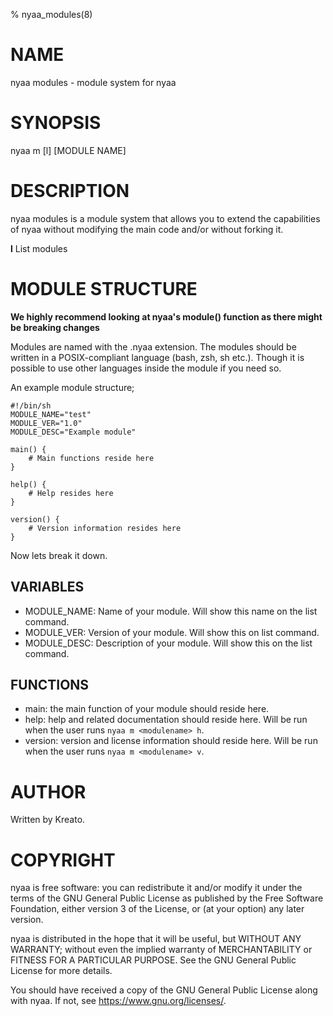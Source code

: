 % nyaa_modules(8)

# NAME
nyaa modules - module system for nyaa

# SYNOPSIS
nyaa m [l] [MODULE NAME]

# DESCRIPTION
nyaa modules is a module system that allows you to extend the capabilities of nyaa without modifying the main code and/or without forking it.

**l**
    List modules

# MODULE STRUCTURE
**We highly recommend looking at nyaa's module() function as there might be breaking changes**

Modules are named with the .nyaa extension. The modules should be written in a POSIX-compliant language (bash, zsh, sh etc.). Though it is possible to use other languages inside the module if you need so.

An example module structure;

```
#!/bin/sh
MODULE_NAME="test"
MODULE_VER="1.0"
MODULE_DESC="Example module"

main() {
    # Main functions reside here
}

help() {
    # Help resides here
}

version() { 
    # Version information resides here
}
```
Now lets break it down.

## VARIABLES
* MODULE_NAME: Name of your module. Will show this name on the list command.
* MODULE_VER: Version of your module. Will show this on list command.
* MODULE_DESC: Description of your module. Will show this on the list command.

## FUNCTIONS
* main: the main function of your module should reside here.
* help: help and related documentation should reside here. Will be run when the user runs `nyaa m <modulename> h`.
* version: version and license information should reside here. Will be run when the user runs `nyaa m <modulename> v`.


# AUTHOR
Written by Kreato.

# COPYRIGHT
nyaa is free software: you can redistribute it and/or modify
it under the terms of the GNU General Public License as published by
the Free Software Foundation, either version 3 of the License, or
(at your option) any later version.

nyaa is distributed in the hope that it will be useful,
but WITHOUT ANY WARRANTY; without even the implied warranty of
MERCHANTABILITY or FITNESS FOR A PARTICULAR PURPOSE.  See the
GNU General Public License for more details.

You should have received a copy of the GNU General Public License
along with nyaa.  If not, see <https://www.gnu.org/licenses/>.
